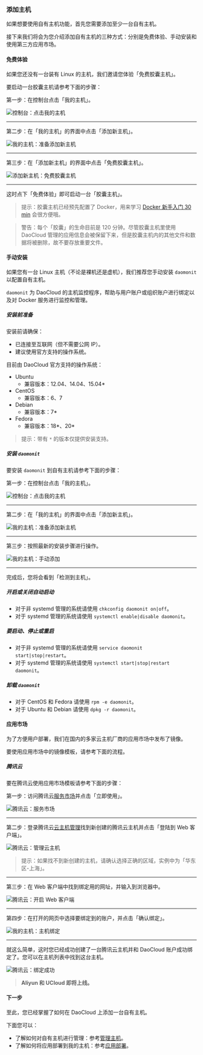 ### 添加主机

如果想要使用自有主机功能，首先您需要添加至少一台自有主机。

接下来我们将会为您介绍添加自有主机的三种方式：分别是免费体验、手动安装和使用第三方应用市场。

#### 免费体验

如果您还没有一台装有 Linux 的主机，我们邀请您体验「免费胶囊主机」。

要启动一台胶囊主机请参考下面的步骤：

第一步：在控制台点击「我的主机」。

![控制台：点击我的主机](/img/screenshots/features/runtimes/new/dashboard.png)

---

第二步：在「我的主机」的界面中点击「添加新主机」。

![我的主机：准备添加新主机](/img/screenshots/features/runtimes/new/runtimes-index.png)

---

第三步：在「添加新主机」的界面中点击「免费胶囊主机」。

![添加新主机：免费胶囊主机](/img/screenshots/features/runtimes/new/try.png)

---

这时点下「免费体验」即可启动一台「胶囊主机」。

> 提示：胶囊主机已经预先配置了 Docker，用来学习 [Docker 新手入门 30 min](../../tutorials/README.md) 会很方便哦。

> 警告：每个「胶囊」的生命目前是 120 分钟。尽管胶囊主机里使用 DaoCloud 管理的应用信息会被保留下来，但是胶囊主机内的其他文件和数据将被删除，故不要存放重要文件。

#### 手动安装

如果您有一台 Linux 主机（不论是裸机还是虚机），我们推荐您手动安装 `daomonit` 以配置自有主机。

`daomonit` 为 DaoCloud 的主机监控程序，帮助与用户账户或组织账户进行绑定以及对 Docker 服务进行监控和管理。

##### 安装前准备

安装前请确保：

* 已连接至互联网（但不需要公网 IP）。
* 建议使用官方支持的操作系统。

目前由 DaoCloud 官方支持的操作系统：

* Ubuntu
  - 兼容版本：12.04、14.04、15.04\*
* CentOS
  - 兼容版本：6、7
* Debian
  - 兼容版本：7\*
* Fedora
  - 兼容版本：18\*、20\*

> 提示：带有 `*` 的版本仅提供安装支持。

##### 安装 `daomonit`

要安装 `daomonit` 到自有主机请参考下面的步骤：

第一步：在控制台点击「我的主机」。

![控制台：点击我的主机](/img/screenshots/features/runtimes/new/dashboard.png)

---

第二步：在「我的主机」的界面中点击「添加新主机」。

![我的主机：准备添加新主机](/img/screenshots/features/runtimes/new/runtimes-index.png)

---

第三步：按照最新的安装步骤进行操作。

![我的主机：手动添加](/img/screenshots/features/runtimes/new/manual.png)

---

完成后，您将会看到「检测到主机」。

##### 开启或关闭自动启动

* 对于非 systemd 管理的系统请使用 `chkconfig daomonit on|off`。
* 对于 systemd 管理的系统请使用 `systemctl enable|disable daomonit`。

##### 要启动、停止或重启

* 对于非 systemd 管理的系统请使用 `service daomonit start|stop|restart`。
* 对于 systemd 管理的系统请使用 `systemctl start|stop|restart daomonit`。

##### 卸载 `daomonit`

* 对于 CentOS 和 Fedora 请使用 `rpm -e daomonit`。
* 对于 Ubuntu 和 Debian 请使用 `dpkg -r daomonit`。

#### 应用市场

为了方便用户部署，我们在国内的多家云主机厂商的应用市场中发布了镜像。

要使用应用市场中的镜像模板，请参考下面的流程。

##### 腾讯云

要在腾讯云使用应用市场模板请参考下面的步骤：

第一步：访问腾讯云[服务市场](http://market.qcloud.com/detail.php?productId=143)并点击「立即使用」。

![腾讯云：服务市场](/img/screenshots/features/runtimes/new/qcloud-market.png)

---

第二步：登录腾讯云[云主机管理](http://console.qcloud.com/cvm/index)找到新创建的腾讯云主机并点击「登陆到 Web 客户端」。

![腾讯云：管理云主机](/img/screenshots/features/runtimes/new/qcloud-manage.png)

> 提示：如果找不到新创建的主机，请确认选择正确的区域，实例中为「华东区-上海」。

---

第三步：在 Web 客户端中找到绑定用的网址，并输入到浏览器中。

![腾讯云：开启 Web 客户端](/img/screenshots/features/runtimes/new/qcloud-console.png)

---

第四步：在打开的网页中选择要绑定到的账户，并点击「确认绑定」。

![我的主机：主机绑定](/img/screenshots/features/runtimes/new/binding.png)

---

就这么简单，这时您已经成功创建了一台腾讯云主机并和 DaoCloud 账户成功绑定了。您可以在主机列表中找到这台主机。

![腾讯云：绑定成功](/img/screenshots/features/runtimes/new/qcloud-success.png)

> **Aliyun 和 UCloud 即将上线。**

<!-- ##### Aliyun -->

<!-- ##### UCloud -->

#### 下一步

至此，您已经掌握了如何在 DaoCloud 上添加一台自有主机。

下面您可以：

* 了解如何对自有主机进行管理：参考[管理主机](management.md)。
* 了解如何将应用部署到我的主机：参考[应用部署](../deployment.md)。

<!-- TODO: 部署部分完成后更新链接 -->
